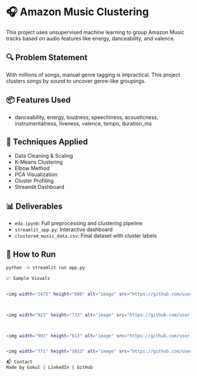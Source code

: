 # 🎧 Amazon Music Clustering

This project uses unsupervised machine learning to group Amazon Music tracks based on audio features like energy, danceability, and valence.

## 🔍 Problem Statement
With millions of songs, manual genre tagging is impractical. This project clusters songs by sound to uncover genre-like groupings.

## 📦 Features Used
- danceability, energy, loudness, speechiness, acousticness, instrumentalness, liveness, valence, tempo, duration_ms

## 🧠 Techniques Applied
- Data Cleaning & Scaling
- K-Means Clustering
- Elbow Method
- PCA Visualization
- Cluster Profiling
- Streamlit Dashboard

## 📊 Deliverables
- `eda.ipynb`: Full preprocessing and clustering pipeline
- `streamlit_app.py`: Interactive dashboard
- `clustered_music_data.csv`: Final dataset with cluster labels

## 🚀 How to Run
```bash
python -m streamlit run app.py

📈 Sample Visuals


<img width="1475" height="680" alt="image" src="https://github.com/user-attachments/assets/b3a64167-cd9d-4a6e-83e4-37f4ea5191a6" />



<img width="923" height="733" alt="image" src="https://github.com/user-attachments/assets/9e794b90-2f3d-4406-a40d-35f33edd9c73" />



<img width="903" height="613" alt="image" src="https://github.com/user-attachments/assets/39a71728-c03b-46b3-9a95-871c297ee4f6" />


<img width="771" height="1013" alt="image" src="https://github.com/user-attachments/assets/8713197e-eb39-4a5c-8ece-cd7d14de1305" />

📬 Contact
Made by Gokul | LinkedIn | GitHub
